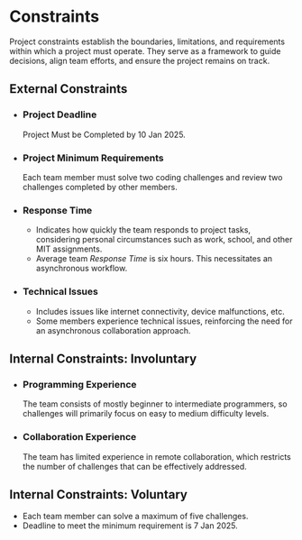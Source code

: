 <!-- this template is for inspiration, feel free to change it however you like! -->

# Constraints

Project constraints establish the boundaries, limitations, and requirements within
which a project must operate. They serve as a framework to guide decisions, align
team efforts, and ensure the project remains on track.

## External Constraints

<!--
  constraints coming from the outside that your team has no control over:
  - project deadlines
  - number of unit tests required to pass a code review
  - technologies (sometimes a client will tell you what to use)
  - power or connectivity
  - ...
-->
- ### Project Deadline
  
  Project Must be Completed by 10 Jan 2025.

- ### Project Minimum Requirements
  
  Each team member must solve two coding challenges and review two
  challenges completed by other members.

- ### Response Time
  
  - Indicates how quickly the team responds to project tasks, considering
    personal circumstances such as work, school, and other MIT assignments.
  - Average team _Response Time_ is six hours. This necessitates an
    asynchronous workflow.

- ### Technical Issues

  - Includes issues like internet connectivity, device malfunctions, etc.
  - Some members experience technical issues, reinforcing the need for an
    asynchronous collaboration approach.

## Internal Constraints: Involuntary

- ### Programming Experience

   The team consists of mostly beginner to intermediate programmers, so challenges
   will primarily focus on easy to medium difficulty levels.

- ### Collaboration Experience

  The team has limited experience in remote collaboration, which restricts the
  number of challenges that can be effectively addressed.

<!--
  constraints that come from within your team, and you have no control over:
  - each of your individual skill levels
  - amount of time available to work on the project
-->

## Internal Constraints: Voluntary

- Each team member can solve a maximum of five challenges.
- Deadline to meet the minimum requirement is 7 Jan 2025.
<!--
  constraints that your team decided on to help scope the project. they may include:
  - coding style & conventions
  - agree on a code review checklist for the project repository
  - the number of hours you want to spend working
  - only using the colors black and white
-->
